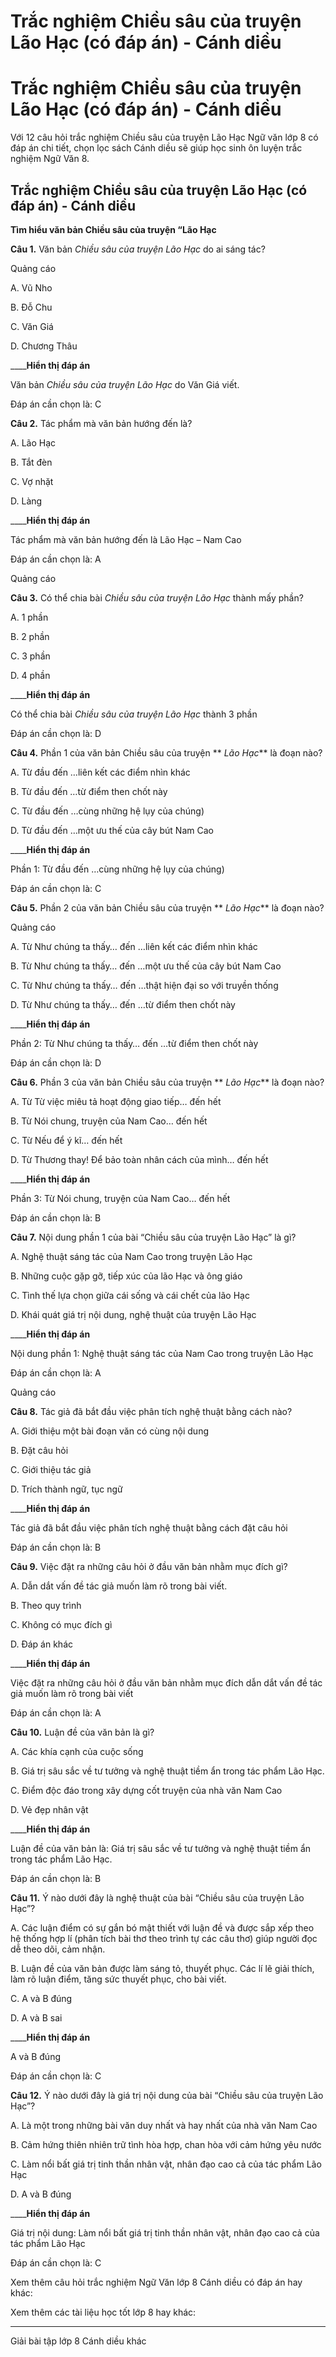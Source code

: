 # Trắc nghiệm Chiều sâu của truyện Lão Hạc (có đáp án) - Cánh diều

# Trắc nghiệm Chiều sâu của truyện Lão Hạc (có đáp án) - Cánh diều

Với 12 câu hỏi trắc nghiệm Chiều sâu của truyện Lão Hạc Ngữ văn lớp 8 có đáp án chi tiết, chọn lọc sách Cánh diều sẽ giúp học sinh ôn luyện trắc nghiệm Ngữ Văn 8.

## Trắc nghiệm Chiều sâu của truyện Lão Hạc (có đáp án) - Cánh diều

**Tìm hiểu văn bản Chiều sâu của truyện “Lão Hạc**

**Câu 1.** Văn bản  _Chiều sâu của truyện Lão Hạc_ do ai sáng tác?

Quảng cáo

A. Vũ Nho

B. Đỗ Chu

C. Văn Giá

D. Chương Thâu

____**Hiển thị đáp án**

Văn bản  _Chiều sâu của truyện Lão Hạc_ do Văn Giá viết.

Đáp án cần chọn là: C

**Câu 2.** Tác phẩm mà văn bản hướng đến là?

A. Lão Hạc

B. Tắt đèn

C. Vợ nhặt

D. Làng

____**Hiển thị đáp án**

Tác phẩm mà văn bản hướng đến là Lão Hạc – Nam Cao

Đáp án cần chọn là: A

Quảng cáo

**Câu 3.** Có thể chia bài  _Chiều sâu của truyện Lão Hạc_ thành mấy phần?

A. 1 phần

B. 2 phần

C. 3 phần

D. 4 phần

____**Hiển thị đáp án**

Có thể chia bài  _Chiều sâu của truyện Lão Hạc_ thành 3 phần

Đáp án cần chọn là: D

**Câu 4.** Phần 1 của văn bản Chiều sâu của truyện ** _Lão Hạc_** là đoạn nào?

A. Từ đầu đến …liên kết các điểm nhìn khác

B. Từ đầu đến …từ điểm then chốt này

C. Từ đầu đến …cùng những hệ lụy của chúng)

D. Từ đầu đến …một ưu thế của cây bút Nam Cao

____**Hiển thị đáp án**

Phần 1: Từ đầu đến …cùng những hệ lụy của chúng)

Đáp án cần chọn là: C

**Câu 5.** Phần 2 của văn bản Chiều sâu của truyện ** _Lão Hạc_** là đoạn nào?

Quảng cáo

A. Từ Như chúng ta thấy… đến …liên kết các điểm nhìn khác

B. Từ Như chúng ta thấy… đến …một ưu thế của cây bút Nam Cao

C. Từ Như chúng ta thấy… đến …thật hiện đại so với truyền thống

D. Từ Như chúng ta thấy… đến …từ điểm then chốt này

____**Hiển thị đáp án**

Phần 2: Từ Như chúng ta thấy… đến …từ điểm then chốt này

Đáp án cần chọn là: D

**Câu 6.** Phần 3 của văn bản Chiều sâu của truyện ** _Lão Hạc_** là đoạn nào?

A. Từ Từ việc miêu tả hoạt động giao tiếp… đến hết

B. Từ Nói chung, truyện của Nam Cao… đến hết

C. Từ Nếu để ý kĩ… đến hết

D. Từ Thương thay! Để bảo toàn nhân cách của mình… đến hết

____**Hiển thị đáp án**

Phần 3: Từ Nói chung, truyện của Nam Cao… đến hết

Đáp án cần chọn là: B

**Câu 7.** Nội dung phần 1 của bài “Chiều sâu của truyện Lão Hạc” là gì?

A. Nghệ thuật sáng tác của Nam Cao trong truyện Lão Hạc

B. Những cuộc gặp gỡ, tiếp xúc của lão Hạc và ông giáo

C. Tình thế lựa chọn giữa cái sống và cái chết của lão Hạc

D. Khái quát giá trị nội dung, nghệ thuật của truyện Lão Hạc

____**Hiển thị đáp án**

Nội dung phần 1: Nghệ thuật sáng tác của Nam Cao trong truyện Lão Hạc

Đáp án cần chọn là: A

Quảng cáo

**Câu 8.** Tác giả đã bắt đầu việc phân tích nghệ thuật bằng cách nào? 

A. Giới thiệu một bài đoạn văn có cùng nội dung

B. Đặt câu hỏi

C. Giới thiệu tác giả

D. Trích thành ngữ, tục ngữ

____**Hiển thị đáp án**

Tác giả đã bắt đầu việc phân tích nghệ thuật bằng cách đặt câu hỏi

Đáp án cần chọn là: B

**Câu 9.** Việc đặt ra những câu hỏi ở đầu văn bản nhằm mục đích gì? 

A. Dẫn dắt vấn đề tác giả muốn làm rõ trong bài viết.

B. Theo quy trình

C. Không có mục đích gì 

D. Đáp án khác

____**Hiển thị đáp án**

Việc đặt ra những câu hỏi ở đầu văn bản nhằm mục đích dẫn dắt vấn đề tác giả muốn làm rõ trong bài viết

Đáp án cần chọn là: A

**Câu 10.** Luận đề của văn bản là gì?

A. Các khía cạnh của cuộc sống 

B. Giá trị sâu sắc về tư tưởng và nghệ thuật tiềm ẩn trong tác phẩm Lão Hạc.

C. Điểm độc đáo trong xây dựng cốt truyện của nhà văn Nam Cao 

D. Vẻ đẹp nhân vật

____**Hiển thị đáp án**

Luận đề của văn bản là: Giá trị sâu sắc về tư tưởng và nghệ thuật tiềm ẩn trong tác phẩm Lão Hạc.

Đáp án cần chọn là: B

**Câu 11.** Ý nào dưới đây là nghệ thuật của bài “Chiều sâu của truyện Lão Hạc”?

A. Các luận điểm có sự gắn bó mật thiết với luận đề và được sắp xếp theo hệ thống hợp lí (phân tích bài thơ theo trình tự các câu thơ) giúp người đọc dễ theo dõi, cảm nhận.

B. Luận đề của văn bản được làm sáng tỏ, thuyết phục. Các lí lẽ giải thích, làm rõ luận điểm, tăng sức thuyết phục, cho bài viết.

C. A và B đúng

D. A và B sai

____**Hiển thị đáp án**

A và B đúng

Đáp án cần chọn là: C

**Câu 12.** Ý nào dưới đây là giá trị nội dung của bài “Chiều sâu của truyện Lão Hạc”? 

A. Là một trong những bài văn duy nhất và hay nhất của nhà văn Nam Cao 

B. Cảm hứng thiên nhiên trữ tình hòa hợp, chan hòa với cảm hứng yêu nước

C. Làm nổi bất giá trị tinh thần nhân vật, nhân đạo cao cả của tác phẩm Lão Hạc

D. A và B đúng

____**Hiển thị đáp án**

Giá trị nội dung: Làm nổi bất giá trị tinh thần nhân vật, nhân đạo cao cả của tác phẩm Lão Hạc

Đáp án cần chọn là: C

Xem thêm câu hỏi trắc nghiệm Ngữ Văn lớp 8 Cánh diều có đáp án hay khác:

Xem thêm các tài liệu học tốt lớp 8 hay khác:

* * *

Giải bài tập lớp 8 Cánh diều khác
